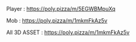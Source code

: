 Player : https://poly.pizza/m/5EGWBMpuXq

Mob : https://poly.pizza/m/1mkmFkAz5v

All 3D ASSET : https://poly.pizza/m/1mkmFkAz5v
